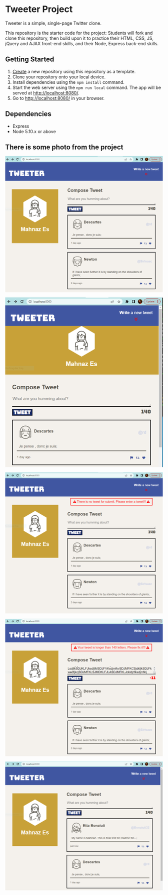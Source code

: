 # Tweeter Project

Tweeter is a simple, single-page Twitter clone.

This repository is the starter code for the project: Students will fork and clone this repository, then build upon it to practice their HTML, CSS, JS, jQuery and AJAX front-end skills, and their Node, Express back-end skills.

## Getting Started

1. [Create](https://docs.github.com/en/repositories/creating-and-managing-repositories/creating-a-repository-from-a-template) a new repository using this repository as a template.
2. Clone your repository onto your local device.
3. Install dependencies using the `npm install` command.
3. Start the web server using the `npm run local` command. The app will be served at <http://localhost:8080/>.
4. Go to <http://localhost:8080/> in your browser.

## Dependencies

- Express
- Node 5.10.x or above

## There is some photo from the project

!["This is the first page"](https://github.com/MahnazEs/tweeter/blob/master/docs/first-page.PNG?raw=true)

!["This is the first page in diffrent size"](https://github.com/MahnazEs/tweeter/blob/master/docs/first-page-in-diffrent-size.PNG?raw=true)

!["This is the error message for empty tweet"](https://github.com/MahnazEs/tweeter/blob/master/docs/error-message-empty-tweet.PNG?raw=true)

!["This is the error message for limited letters"](https://github.com/MahnazEs/tweeter/blob/master/docs/erroe-message-limitted-letters.PNG?raw=true)

!["This is the page for add new tweet"](https://github.com/MahnazEs/tweeter/blob/master/docs/add-tweet.PNG?raw=true)
